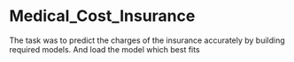 # Medical_Cost_Insurance
The task was to predict the charges of the insurance accurately by building required models.  And load the model which best fits
